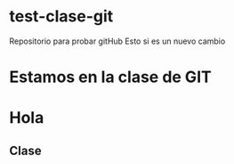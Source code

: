 # test-clase-git
Repositorio para probar gitHub
Esto si es un nuevo cambio





# Estamos en la clase de GIT 
# Hola
## Clase
